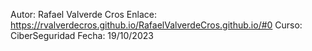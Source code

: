 Autor: Rafael Valverde Cros
Enlace: https://rvalverdecros.github.io/RafaelValverdeCros.github.io/#0
Curso: CiberSeguridad
Fecha: 19/10/2023
